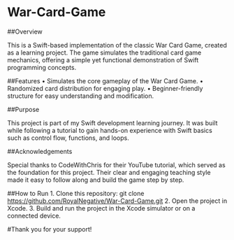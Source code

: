 # War-Card-Game
##Overview

This is a Swift-based implementation of the classic War Card Game, created as a learning project. The game simulates the traditional card game mechanics, offering a simple yet functional demonstration of Swift programming concepts.

##Features
	•	Simulates the core gameplay of the War Card Game.
	•	Randomized card distribution for engaging play.
	•	Beginner-friendly structure for easy understanding and modification.

##Purpose

This project is part of my Swift development learning journey. It was built while following a tutorial to gain hands-on experience with Swift basics such as control flow, functions, and loops.

##Acknowledgements

Special thanks to CodeWithChris for their YouTube tutorial, which served as the foundation for this project. Their clear and engaging teaching style made it easy to follow along and build the game step by step.

##How to Run
	1.	Clone this repository:
 git clone https://github.com/RoyalNegative/War-Card-Game.git
 	2.	Open the project in Xcode.
	3.	Build and run the project in the Xcode simulator or on a connected device.


#Thank you for your support! 
